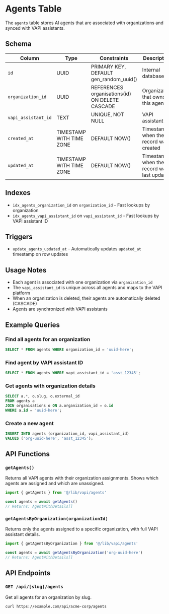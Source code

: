 # Agents Table

The `agents` table stores AI agents that are associated with organizations and synced with VAPI assistants.

## Schema

| Column | Type | Constraints | Description |
|--------|------|-------------|-------------|
| `id` | UUID | PRIMARY KEY, DEFAULT gen_random_uuid() | Internal database ID |
| `organization_id` | UUID | REFERENCES organisations(id) ON DELETE CASCADE | Organization that owns this agent |
| `vapi_assistant_id` | TEXT | UNIQUE, NOT NULL | VAPI assistant ID |
| `created_at` | TIMESTAMP WITH TIME ZONE | DEFAULT NOW() | Timestamp when the record was created |
| `updated_at` | TIMESTAMP WITH TIME ZONE | DEFAULT NOW() | Timestamp when the record was last updated |

## Indexes

- `idx_agents_organization_id` on `organization_id` - Fast lookups by organization
- `idx_agents_vapi_assistant_id` on `vapi_assistant_id` - Fast lookups by VAPI assistant ID

## Triggers

- `update_agents_updated_at` - Automatically updates `updated_at` timestamp on row updates

## Usage Notes

- Each agent is associated with one organization via `organization_id`
- The `vapi_assistant_id` is unique across all agents and maps to the VAPI platform
- When an organization is deleted, their agents are automatically deleted (CASCADE)
- Agents are synchronized with VAPI assistants

## Example Queries

### Find all agents for an organization
```sql
SELECT * FROM agents WHERE organization_id = 'uuid-here';
```

### Find agent by VAPI assistant ID
```sql
SELECT * FROM agents WHERE vapi_assistant_id = 'asst_12345';
```

### Get agents with organization details
```sql
SELECT a.*, o.slug, o.external_id 
FROM agents a
JOIN organisations o ON a.organization_id = o.id
WHERE a.id = 'uuid-here';
```

### Create a new agent
```sql
INSERT INTO agents (organization_id, vapi_assistant_id)
VALUES ('org-uuid-here', 'asst_12345');
```

## API Functions

### `getAgents()`
Returns all VAPI agents with their organization assignments. Shows which agents are assigned and which are unassigned.

```typescript
import { getAgents } from '@/lib/vapi/agents'

const agents = await getAgents()
// Returns: AgentWithDetails[]
```

### `getAgentsByOrganization(organizationId)`
Returns only the agents assigned to a specific organization, with full VAPI assistant details.

```typescript
import { getAgentsByOrganization } from '@/lib/vapi/agents'

const agents = await getAgentsByOrganization('org-uuid-here')
// Returns: AgentWithDetails[]
```

## API Endpoints

### `GET /api/[slug]/agents`
Get all agents for an organization by slug.

```bash
curl https://example.com/api/acme-corp/agents
```


